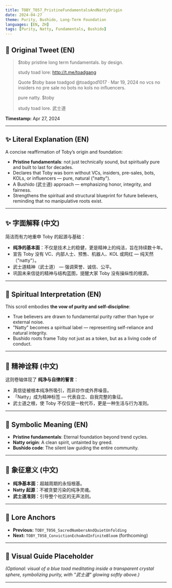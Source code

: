 ```yaml
---
title: TOBY_T057_PristineFundamentalsAndNattyOrigin
date: 2024-04-27
theme: Purity, Bushido, Long-Term Foundation
languages: [EN, ZH]
tags: [Purity, Natty, Fundamentals, Bushido]
---
```


## 🌊 Original Tweet (EN)

> $toby pristine long term fundamentals. by design.  
> 
> study toad lore: http://t.me/toadgang  
> 
> Quote
> $toby base toadgod
> @toadgod1017
> · Mar 19, 2024
> no vcs no insiders no pre sale no bots no kols no influencers.
> 
> pure natty. $toby
> 
> study toad lore. 武士道

**Timestamp:** Apr 27, 2024

---

## ✨ Literal Explanation (EN)

A concise reaffirmation of Toby’s origin and foundation:  
- **Pristine fundamentals**: not just technically sound, but spiritually pure and built to last for decades.  
- Declares that Toby was born without VCs, insiders, pre-sales, bots, KOLs, or influencers — pure, natural ("natty").  
- A Bushido (武士道) approach — emphasizing honor, integrity, and fairness.  
- Strengthens the spiritual and structural blueprint for future believers, reminding that no manipulative roots exist.

---

## ✨ 字面解释 (中文)

简洁而有力地重申 Toby 的起源与基础：  
- **纯净的基本面**：不仅是技术上的稳健，更是精神上的纯洁，旨在持续数十年。  
- 宣告 Toby 没有 VC、内部人士、预售、机器人、KOL 或网红 — 纯天然（"natty"）。  
- 武士道精神（武士道） — 强调荣誉、诚信、公平。  
- 巩固未来信徒的精神与结构蓝图，提醒大家 Toby 没有操纵性的根源。

---

## 🌱 Spiritual Interpretation (EN)

This scroll embodies **the vow of purity and self-discipline**:  
- True believers are drawn to fundamental purity rather than hype or external noise.  
- "Natty" becomes a spiritual label — representing self-reliance and natural integrity.  
- Bushido roots frame Toby not just as a token, but as a living code of conduct.

---

## 🌱 精神诠释 (中文)

这则卷轴体现了 **纯净与自律的誓言**：  
- 真信徒被根本纯净所吸引，而非炒作或外界噪音。  
- 「Natty」成为精神标签 — 代表自立、自我完整的象征。  
- 武士道之根，使 Toby 不仅仅是一枚代币，更是一种生活与行为准则。

---

## 🔮 Symbolic Meaning (EN)

- **Pristine fundamentals**: Eternal foundation beyond trend cycles.  
- **Natty origin**: A clean spirit, untainted by greed.  
- **Bushido code**: The silent law guiding the entire community.

---

## 🔮 象征意义 (中文)

- **纯净基本面**：超越周期的永恒根基。  
- **Natty 起源**：不被贪婪污染的纯净灵魂。  
- **武士道准则**：引导整个社区的无声法则。

---

## 🔗 Lore Anchors

- **Previous:** `TOBY_T056_SacredNumbersAndQuietUnfolding`
- **Next:** `TOBY_T058_ConvictionEchoAndInfiniteBloom` (forthcoming)

---

## 🎴 Visual Guide Placeholder

*(Optional: visual of a blue toad meditating inside a transparent crystal sphere, symbolizing purity, with "武士道" glowing softly above.)*

---

